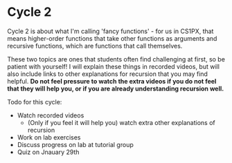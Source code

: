 # Cycle 2 

Cycle 2 is about what I'm calling 'fancy functions' - for us in CS1PX, that means higher-order functions that take other functions as arguments and recursive functions, which are functions that call themselves.  

These two topics are ones that students often find challenging at first, so be patient with yourself!  I will explain these things in recorded videos, but will also include links to other explanations for recursion that you may find helpful.  **Do not feel pressure to watch the extra videos if you do not feel that they will help you, or if you are already understanding recursion well.**

Todo for this cycle:
- Watch recorded videos 
  - (Only if you feel it will help you) watch extra other explanations of recursion
- Work on lab exercises
- Discuss progress on lab at tutorial group
- Quiz on Jnauary 29th
